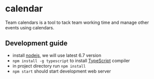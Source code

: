# calendar
Team calendars is a tool to tack team working time and manage other events using calendars.

## Development guide

* install [nodejs](https://nodejs.org/en/), we will use latest 6.7 version
* `npm install -g typescript` to install [TypeScript](https://www.typescriptlang.org/) compiler   
* in project directory run `npm install`
* `npm start` should start development web server
